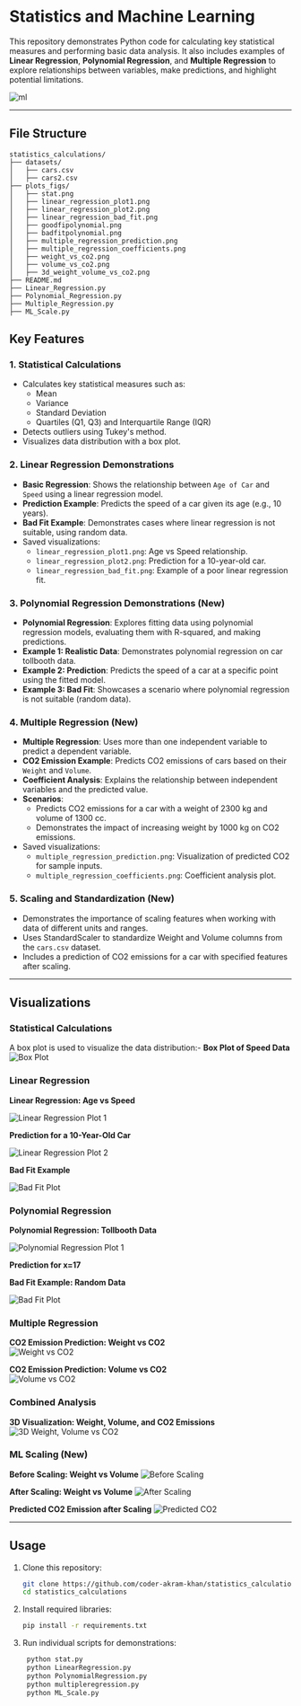 # Statistics and Machine Learning

This repository demonstrates Python code for calculating key statistical measures and performing basic data analysis. It also includes examples of **Linear Regression**, **Polynomial Regression**, and **Multiple Regression** to explore relationships between variables, make predictions, and highlight potential limitations.

![ml](https://github.com/coder-akram-khan/statistics_calculations/blob/main/plots_figs/ml.jpg?raw=true)

---

## File Structure

```
statistics_calculations/
├── datasets/
│   ├── cars.csv
│   ├── cars2.csv
├── plots_figs/
│   ├── stat.png
│   ├── linear_regression_plot1.png
│   ├── linear_regression_plot2.png
│   ├── linear_regression_bad_fit.png
│   ├── goodfipolynomial.png
│   ├── badfitpolynomial.png
│   ├── multiple_regression_prediction.png
│   ├── multiple_regression_coefficients.png
│   ├── weight_vs_co2.png
│   ├── volume_vs_co2.png
│   ├── 3d_weight_volume_vs_co2.png
├── README.md
├── Linear_Regression.py
├── Polynomial_Regression.py
├── Multiple_Regression.py
├── ML_Scale.py
```

## Key Features

### 1. Statistical Calculations

- Calculates key statistical measures such as:
  - Mean
  - Variance
  - Standard Deviation
  - Quartiles (Q1, Q3) and Interquartile Range (IQR)
- Detects outliers using Tukey's method.
- Visualizes data distribution with a box plot.

### 2. Linear Regression Demonstrations

- **Basic Regression**: Shows the relationship between `Age of Car` and `Speed` using a linear regression model.
- **Prediction Example**: Predicts the speed of a car given its age (e.g., 10 years).
- **Bad Fit Example**: Demonstrates cases where linear regression is not suitable, using random data.
- Saved visualizations:
  - `linear_regression_plot1.png`: Age vs Speed relationship.
  - `linear_regression_plot2.png`: Prediction for a 10-year-old car.
  - `linear_regression_bad_fit.png`: Example of a poor linear regression fit.

### 3. Polynomial Regression Demonstrations (New)

- **Polynomial Regression**: Explores fitting data using polynomial regression models, evaluating them with R-squared, and making predictions.
- **Example 1: Realistic Data**: Demonstrates polynomial regression on car tollbooth data.
- **Example 2: Prediction**: Predicts the speed of a car at a specific point using the fitted model.
- **Example 3: Bad Fit**: Showcases a scenario where polynomial regression is not suitable (random data).
### 4. Multiple Regression (New)

- **Multiple Regression**: Uses more than one independent variable to predict a dependent variable.
- **CO2 Emission Example**: Predicts CO2 emissions of cars based on their `Weight` and `Volume`.
- **Coefficient Analysis**: Explains the relationship between independent variables and the predicted value.
- **Scenarios**:
  - Predicts CO2 emissions for a car with a weight of 2300 kg and volume of 1300 cc.
  - Demonstrates the impact of increasing weight by 1000 kg on CO2 emissions.
- Saved visualizations:
  - `multiple_regression_prediction.png`: Visualization of predicted CO2 for sample inputs.
  - `multiple_regression_coefficients.png`: Coefficient analysis plot.
### 5. Scaling and Standardization (New)

- Demonstrates the importance of scaling features when working with data of different units and ranges.
- Uses StandardScaler to standardize Weight and Volume columns from the `cars.csv` dataset.
- Includes a prediction of CO2 emissions for a car with specified features after scaling.


---

## Visualizations

### Statistical Calculations

A box plot is used to visualize the data distribution:- **Box Plot of Speed Data**
  ![Box Plot](https://github.com/coder-akram-khan/statistics_calculations/blob/main/plots_figs/stat.png?raw=true)

### Linear Regression

**Linear Regression: Age vs Speed**

![Linear Regression Plot 1](https://github.com/coder-akram-khan/statistics_calculations/blob/main/plots_figs/linear_regression_plot1.png?raw=true)

**Prediction for a 10-Year-Old Car**

![Linear Regression Plot 2](https://github.com/coder-akram-khan/statistics_calculations/blob/main/plots_figs/linear_regression_plot2.png?raw=true)

**Bad Fit Example**

![Bad Fit Plot](https://github.com/coder-akram-khan/statistics_calculations/blob/main/plots_figs/linear_regression_bad_fit.png?raw=true)

### Polynomial Regression 

**Polynomial Regression: Tollbooth Data**

![Polynomial Regression Plot 1](https://github.com/coder-akram-khan/statistics_calculations/blob/main/plots_figs/goodfipolynomial.png?raw=true)

**Prediction for x=17**


**Bad Fit Example: Random Data**

![Bad Fit Plot](https://github.com/coder-akram-khan/statistics_calculations/blob/main/plots_figs/badfitpolynomial.png?raw=true)

### Multiple Regression 
**CO2 Emission Prediction: Weight vs CO2**  
![Weight vs CO2](https://github.com/coder-akram-khan/statistics_calculations/blob/main/plots_figs/volume_vs_co2.png?raw=true)

**CO2 Emission Prediction: Volume vs CO2**  
![Volume vs CO2](https://github.com/coder-akram-khan/statistics_calculations/blob/main/plots_figs/volume_vs_co2.png?raw=true)

### Combined Analysis

**3D Visualization: Weight, Volume, and CO2 Emissions**  
![3D Weight, Volume vs CO2](https://github.com/coder-akram-khan/statistics_calculations/blob/main/plots_figs/3d_weight_volume_vs_co2.png?raw=true)

### ML Scaling (New)

**Before Scaling: Weight vs Volume**
   ![Before Scaling](https://github.com/coder-akram-khan/statistics_calculations/blob/main/plots_figs/before_scaling_weight_vs_volume.png?raw=true)

**After Scaling: Weight vs Volume**
   ![After Scaling](https://github.com/coder-akram-khan/statistics_calculations/blob/main/plots_figs/after_scaling_weight_vs_volume.png?raw=true)

**Predicted CO2 Emission after Scaling**
   ![Predicted CO2](https://github.com/coder-akram-khan/statistics_calculations/blob/main/plots_figs/predicted_co2_after_scaling.png?raw=true)
       
---
## Usage

1. Clone this repository:  
   ```bash
   git clone https://github.com/coder-akram-khan/statistics_calculations.git
   cd statistics_calculations
2. Install required libraries:  
   ```bash
   pip install -r requirements.txt
3. Run individual scripts for demonstrations:  
   ```bash
    python stat.py
    python LinearRegression.py
    python PolynomialRegression.py
    python multipleregression.py
    python ML_Scale.py
